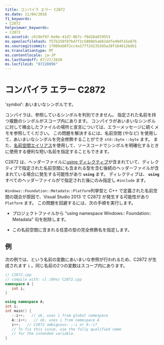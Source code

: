 ```yaml
---
title: コンパイラ エラー C2872
ms.date: 11/04/2016
f1_keywords:
- C2872
helpviewer_keywords:
- C2872
ms.assetid: c619ef97-6e0e-41d7-867c-f8d28a07d553
ms.openlocfilehash: f57b250f87bd7f2c5808b5a681ddfe49dfa5e876
ms.sourcegitcommit: 1f009ab0f2cc4a177f2d1353d5a38f164612bdb1
ms.translationtype: MT
ms.contentlocale: ja-JP
ms.lasthandoff: 07/27/2020
ms.locfileid: "87228896"
---
```

# <a name="compiler-error-c2872"></a>コンパイラ エラー C2872

'*symbol*': あいまいなシンボルです。

コンパイラは、参照しているシンボルを判別できません。 指定された名前を持つ複数のシンボルがスコープ内にあります。 コンパイラがあいまいなシンボルに対して検出したファイルの場所と宣言については、エラーメッセージに続くメモを参照してください。 この問題を解決するには、名前空間 (やなど) を使用して、あいまいなシンボルを完全修飾することができ `std::byte` `::byte` ます。 また、[名前空間エイリアス](../../cpp/namespaces-cpp.md#namespace_aliases)を使用して、ソースコードでシンボルを明確化するときに使用する便利な短い名前を指定することもできます。

C2872 は、ヘッダーファイルに[using ディレクティブ](../../cpp/namespaces-cpp.md#using_directives)が含まれていて、ディレクティブで指定された名前空間にも含まれる型を含む後続のヘッダーファイルが含まれている場合に発生する可能性があり **`using`** ます。 ディレクティブは、 **`using`** すべてのヘッダーファイルがで指定された後にのみ指定し `#include` ます。

`Windows::Foundation::Metadata::Platform`列挙型と C++ で定義された名前空間の競合が原因で、Visual Studio 2013 で C2872 が発生する可能性があり `Platform` ます。 この問題を回避するには、次の手順を実行します。

- プロジェクトファイルから "using namespace Windows:: Foundation:: Metadata" 句を削除します。

- この名前空間に含まれる任意の型の完全修飾名を指定します。

## <a name="example"></a>例

次の例では、という名前の変数にあいまいな参照が行われるため、C2872 が生成されます `i` 。同じ名前の2つの変数はスコープ内にあります。

```cpp
// C2872.cpp
// compile with: cl /EHsc C2872.cpp
namespace A {
   int i;
}

using namespace A;
int i;
int main() {
   ::i++;   // ok, uses i from global namespace
   A::i++;   // ok, uses i from namespace A
   i++;   // C2872 ambiguous: ::i or A::i?
   // To fix this issue, use the fully qualified name
   // for the intended variable.
}
```
